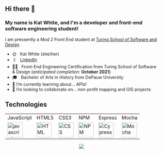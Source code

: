 ## Hi there 👋

### My name is Kat White, and I'm a developer and front-end software engineering student! 

I am pressently a Mod 2 Front End student at [Turing School of Software and Design](https://github.com/turingschool). 

* 🌞 &nbsp; Kat White (she/her)
* 🖇 &nbsp; [LinkedIn](https://www.linkedin.com/in/kat-white-96326063/)
* 👨‍💻 &nbsp; Front-End Engineering Certification from Turing School of Software & Design (*anticipated completion:* **October 2021**)
* 🎓 &nbsp; Bachelor of Arts in History from DePauw University
* 🌱 I’m currently learning about... APIs!
* 👯 I’m looking to collaborate on... non-profit mapping and GIS projects


<!-- - 🔭 I’m currently working on... understanding array prototype iterators
- 🌱 I’m currently learning about... APIs!
- 👯 I’m looking to collaborate on... non-profit mapping and GIS projects
- 😄 Pronouns: She/Her -->
<!-- - 🤔 I’m looking for help with ... -->
<!-- - 💬 Ask me about ...
<!-- - ⚡ Fun fact: 
 -->
 
 ## Technologies
 <table>
    <tr>
        <td>JavaScript</td>
        <td>HTML5</td>
        <td>CSS3</td>
<!--         <td>Sass</td>
        <td>React</td>
        <td>Router</td> -->
        <td>NPM</td>
        <td>Express</td>
<!--         <td>Cypress</td> -->
        <td>Mocha</td>
<!--         <td>Heroku</td> -->
    </tr>
    <tr>
        <td><img src="https://github.com/tkswann2/tech-logos/blob/master/jslogo.png" alt="javascript" width="50" height="auto" /></td>
        <td><img src="https://github.com/tkswann2/tech-logos/blob/master/html5.png" alt="HTML" width="50" height="auto" /></td>
        <td><img src="https://github.com/tkswann2/tech-logos/blob/master/css3.png" alt="CSS" width="50" height="auto" /></td>
<!--         <td><img src="https://github.com/tkswann2/tech-logos/blob/master/sass.png" alt="Sass" width="50" height="auto" /></td>
        <td><img src="https://github.com/tkswann2/tech-logos/blob/master/react.png" alt="react" width="50" height="auto" /></td>
        <td><img src="https://user-images.githubusercontent.com/73092355/119361186-9d808b80-bc68-11eb-97ee-05bde2700716.png" alt="router" width="50" height="auto" /></td> -->
        <td><img src="https://github.com/tkswann2/tech-logos/blob/master/npm.png" alt="NPM" width="50" height="auto" /></td>
<!--         <td><img src="https://github.com/tkswann2/tech-logos/blob/master/express.png" alt="Express" width="50" height="auto" /></td> -->
        <td><img src="https://user-images.githubusercontent.com/73092355/119361263-b5f0a600-bc68-11eb-9f41-8e10aa013e7a.png" alt="Cypress" width="50" height="auto" /></td>
        <td><img src="https://github.com/tkswann2/tech-logos/blob/master/mocha.png" alt="Mocha" width="50" height="auto" /></td>
<!--         <td><img src="https://user-images.githubusercontent.com/73092355/119402483-3bd91500-bc9a-11eb-9465-edf38b6a68d3.png" alt="Heroku" width="50" height="auto"/> </td> -->
    </tr>
</table>

<!-- ## Recent/Proudest Contributions to Open Source
 -->

<!-- ## Stats
 
 ![Kat's GitHub stats](https://github-readme-stats.vercel.app/api?username=k-atwhite&show_icons=true)
 
 
 [![Top Langs](https://github-readme-stats.vercel.app/api/top-langs/?username=k-atwhite)](https://github.com/k-atwhite/github-readme-stats) -->


<!-- 
<a href="https://github.com/k-atwhite/github-readme-stats">
  <img align="center" src="https://github-readme-stats.vercel.app/api?username=k-atwhite&show_icons=true&theme=onedark" />
</a>
<a href="https://github.com/k-atwhite/convoychat">
  <img align="center" src="https://github-readme-stats.vercel.app/api/top-langs/?username=k-atwhite&layout=compact)](https://github.com/k-atwhite/github-readme-stats" />
</a>
 -->
 
<p align="center"> 
  <img src="https://komarev.com/ghpvc/?username=k-atwhite&color=1f5936" />
</p>

